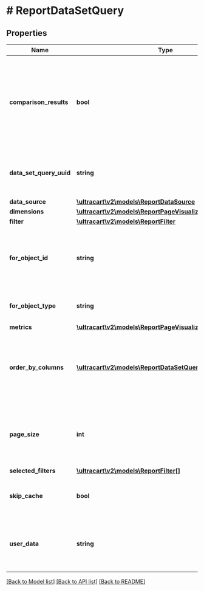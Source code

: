 # # ReportDataSetQuery

## Properties

Name | Type | Description | Notes
------------ | ------------- | ------------- | -------------
**comparison_results** | **bool** | True if a date range filter is provided with comparison date ranges and two results should be returned for the query. | [optional]
**data_set_query_uuid** | **string** | A unique identifier assigned to the data set query that is returned. | [optional]
**data_source** | [**\ultracart\v2\models\ReportDataSource**](ReportDataSource.md) |  | [optional]
**dimensions** | [**\ultracart\v2\models\ReportPageVisualizationDimension[]**](ReportPageVisualizationDimension.md) |  | [optional]
**filter** | [**\ultracart\v2\models\ReportFilter**](ReportFilter.md) |  | [optional]
**for_object_id** | **string** | An identifier that can be used to help match up the returned data set | [optional]
**for_object_type** | **string** | The type of object this data set is for | [optional]
**metrics** | [**\ultracart\v2\models\ReportPageVisualizationMetric[]**](ReportPageVisualizationMetric.md) |  | [optional]
**order_by_columns** | [**\ultracart\v2\models\ReportDataSetQueryOrderByColumn[]**](ReportDataSetQueryOrderByColumn.md) | The columns to order by in the final result.  If not specified the dimensions will be used | [optional]
**page_size** | **int** | Result set page size.  The default value is 200 records.  Max is 10000. | [optional]
**selected_filters** | [**\ultracart\v2\models\ReportFilter[]**](ReportFilter.md) |  | [optional]
**skip_cache** | **bool** | True if the 15 minute cache should be skipped. | [optional]
**user_data** | **string** | Any other data that needs to be returned with the response to help the UI | [optional]

[[Back to Model list]](../../README.md#models) [[Back to API list]](../../README.md#endpoints) [[Back to README]](../../README.md)
